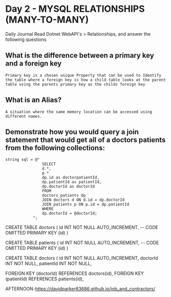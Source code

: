 # Day 2 - MYSQL RELATIONSHIPS (MANY-TO-MANY)

Daily Journal
Read Dotnet WebAPI's > Relationships, and answer the following questions

## What is the difference between a primary key and a foreign key
```
Primary key is a chosen unique Property that can be used to Identify the table where a foreign key is how a child table looks at the parent table using the parents primary key as the childs foreign key
```

## What is an Alias?
```
A situation where the same memory location can be accessed using different names.
```

## Demonstrate how you would query a join statement that would get all of a doctors patients from the following collections:
```
string sql = @"
                SELECT
                d.*,
                p.*
                dp.id as doctorpatientId,
                dp.patientId as patientId,
                dp.doctorId as doctorId
                FROM
                doctors_patients dp
                JOIN doctors d ON d.id = dp.doctorId
                JOIN patients p ON p.id = dp.patientId
                WHERE
                dp.doctorId = @doctorId;
            ";
```

CREATE TABLE doctors (
  id INT NOT NULL AUTO_INCREMENT,
  -- CODE OMITTED
  PRIMARY KEY (id)
)

CREATE TABLE patients (
  id INT NOT NULL AUTO_INCREMENT,
  -- CODE OMITTED
  PRIMARY KEY (id)
)

CREATE TABLE doctors (
  id INT NOT NULL AUTO_INCREMENT,
  doctorId INT NOT NULL,
  patientId INT NOT NULL,

  FOREIGN KEY (doctorId)
    REFERENCES doctors(id),
  FOREIGN KEY (patientId)
    REFERENCES patients(id),


AFTERNOON-https://davidparker83686.github.io/job_and_contractors/